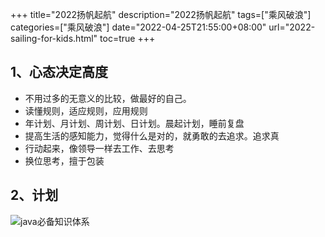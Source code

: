 +++
title="2022扬帆起航"
description="2022扬帆起航"
tags=["乘风破浪"]
categories=["乘风破浪"]
date="2022-04-25T21:55:00+08:00" 
url="2022-sailing-for-kids.html"
toc=true
+++


## 1、心态决定高度

+ 不用过多的无意义的比较，做最好的自己。
+ 读懂规则，适应规则，应用规则
+ 年计划、月计划、周计划、日计划。晨起计划，睡前复盘
+ 提高生活的感知能力，觉得什么是对的，就勇敢的去追求。追求真
+ 行动起来，像领导一样去工作、去思考
+ 换位思考，擅于包装

## 2、计划

![java必备知识体系](https://static.gzcx.net/figure_bed/20220425095507.png-94rg002)